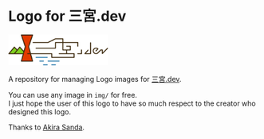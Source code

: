 # Logo for 三宮.dev

<img src="img/logo_color.svg" width=200 />

A repository for managing Logo images for [三宮.dev](https://sannomiya.dev).

You can use any image in `img/` for free.  
I just hope the user of this logo to have so much respect to the creator who designed this logo.  

Thanks to [Akira Sanda](https://github.com/bje0696).
